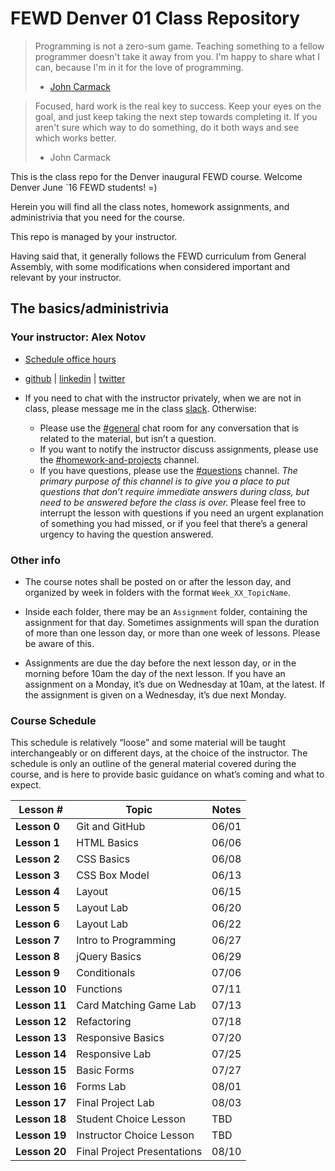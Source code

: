 # FEWD Denver 01 Class Repository

> Programming is not a zero-sum game. Teaching something to a fellow programmer doesn't take it away from you. I'm happy to share what I can, because I'm in it for the love of programming. 
> 
> * [John Carmack](https://en.wikipedia.org/wiki/John_Carmack)

> Focused, hard work is the real key to success. Keep your eyes on the goal, and just keep taking the next step towards completing it. If you aren't sure which way to do something, do it both ways and see which works better. 
> 
> * John Carmack

This is the class repo for the Denver inaugural FEWD course. Welcome Denver June  `16 FEWD students! =)

Herein you will find all the class notes, homework assignments, and administrivia that you need for the course.

This repo is managed by your instructor. 

Having said that, it generally follows the FEWD curriculum from General Assembly, with some modifications when considered important and relevant by your instructor.

## The basics/administrivia

### Your instructor: Alex Notov

* [Schedule office hours](https://calendly.com/zealoushacker/office-hours)

* [github](https://github.com/zealoushacker) | [linkedin](https://www.linkedin.com/in/zealoushacker) | [twitter](https://twitter.com/zealoushacker)

* If you need to chat with the instructor privately, when we are not in class, please message me in the class [slack](https://ga-den-fwd.slack.com). Otherwise: 
    * Please use the [#general](https://ga-den-fwd.slack.com/messages/general/) chat room for any conversation that is related to the material, but isn’t a question. 
    * If you want to notify the instructor discuss assignments, please use the [#homework-and-projects](https://ga-den-fwd.slack.com/messages/homework-and-projects/) channel.
    * If you have questions, please use the [#questions](https://ga-den-fwd.slack.com/messages/questions/) channel. *The primary purpose of this channel is to give you a place to put questions that don’t require immediate answers during class, but need to be answered before the class is over.* Please feel free to interrupt the lesson with questions if you need an urgent explanation of something you had missed, or if you feel that there’s a general urgency to having the question answered.

### Other info

* The course notes shall be posted on or after the lesson day, and organized by week in folders with the format `Week_XX_TopicName`.

* Inside each folder, there may be an `Assignment` folder, containing the assignment for that day. Sometimes assignments will span the duration of more than one lesson day, or more than one week of lessons. Please be aware of this.

* Assignments are due the day before the next lesson day, or in the morning before 10am the day of the next lesson. If you have an assignment on a Monday, it’s due on Wednesday at 10am, at the latest. If the assignment is given on a Wednesday, it’s due next Monday.

### Course Schedule

This schedule is relatively “loose” and some material will be taught interchangeably or on different days, at the choice of the instructor. The schedule is only an outline of the general material covered during the course, and is here to provide basic guidance on what’s coming and what to expect.

|Lesson # | Topic | Notes|
|----|---------|---------------|
| __Lesson 0__| Git and GitHub | 06/01 |
| __Lesson 1__| HTML Basics | 06/06 |
| __Lesson 2__| CSS Basics | 06/08 |
| __Lesson 3__| CSS Box Model | 06/13 |
| __Lesson 4__| Layout | 06/15 |
| __Lesson 5__| Layout Lab | 06/20 |
| __Lesson 6__| Layout Lab | 06/22 |
| __Lesson 7__| Intro to Programming | 06/27 |
| __Lesson 8__| jQuery Basics | 06/29 | 
| __Lesson 9__| Conditionals | 07/06 |
| __Lesson 10__| Functions | 07/11 |
| __Lesson 11__| Card Matching Game Lab | 07/13 |
| __Lesson 12__| Refactoring | 07/18 |
| __Lesson 13__| Responsive Basics | 07/20 |
| __Lesson 14__| Responsive Lab | 07/25 |
| __Lesson 15__| Basic Forms | 07/27 |
| __Lesson 16__| Forms Lab | 08/01 |
| __Lesson 17__| Final Project Lab | 08/03 |
| __Lesson 18__| Student Choice Lesson | TBD |
| __Lesson 19__| Instructor Choice Lesson | TBD |
| __Lesson 20__| Final Project Presentations | 08/10 |